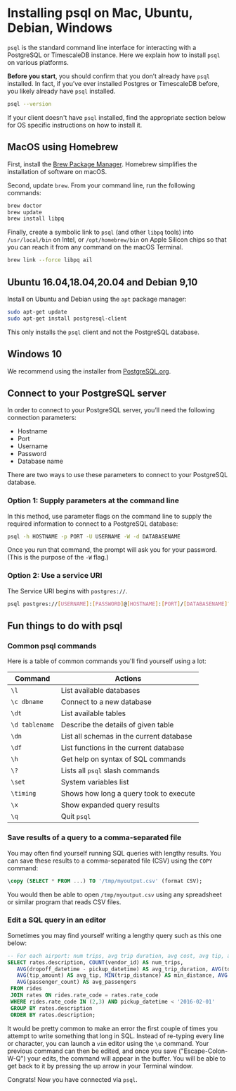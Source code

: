 # Installing psql on Mac, Ubuntu, Debian, Windows

`psql` is the standard command line interface for interacting with a PostgreSQL 
or TimescaleDB instance. Here we explain how to install `psql` on various platforms.

**Before you start**, you should confirm that you don’t already have `psql` installed. 
In fact, if you’ve ever installed Postgres or TimescaleDB before, you likely already 
have `psql` installed.

```bash
psql --version
```

If your client doesn't have `psql` installed, find the appropriate section below
for OS specific instructions on how to install it.

## MacOS using Homebrew
First, install the [Brew Package Manager][brew-package-manager]. Homebrew simplifies
the installation of software on macOS.

Second, update `brew`. From your command line, run the following commands:

```bash
brew doctor
brew update
brew install libpq
```

Finally, create a symbolic link to `psql` (and other `libpq` tools) into `/usr/local/bin` on
Intel, or `/opt/homebrew/bin` on Apple Silicon chips so that you can reach it from any
command on the macOS Terminal.

```bash
brew link --force libpq ail
```

## Ubuntu 16.04,18.04,20.04 and Debian 9,10
Install on Ubuntu and Debian using the `apt` package manager:

```bash
sudo apt-get update
sudo apt-get install postgresql-client
```

<highlight type="tip"> This only installs the `psql` client and not the PostgreSQL database.</highlight>

## Windows 10
We recommend using the installer from [PostgreSQL.org][windows-installer].

## Connect to your PostgreSQL server
In order to connect to your PostgreSQL server, you’ll need the following 
connection parameters:
- Hostname
- Port
- Username
- Password
- Database name

There are two ways to use these parameters to connect to your PostgreSQL database.

### Option 1: Supply parameters at the command line
In this method, use parameter flags on the command line to supply the required
information to connect to a PostgreSQL database: 

```bash
psql -h HOSTNAME -p PORT -U USERNAME -W -d DATABASENAME
```

Once you run that command, the prompt will ask you for your password. (This is the purpose 
of the `-W` flag.)

### Option 2: Use a service URI
The Service URI begins with `postgres://`.

```bash
psql postgres://[USERNAME]:[PASSWORD]@[HOSTNAME]:[PORT]/[DATABASENAME]?sslmode=require
```

## Fun things to do with psql

### Common psql commands
Here is a table of common commands you'll find yourself using a lot:

| Command       |      Actions                             |
|---------------|------------------------------------------|
|`\l`	          | List available databases                 |
|`\c dbname`    | Connect to a new database                |
|`\dt`	        | List available tables                    |
|`\d tablename` | Describe the details of given table      |
|`\dn`          | List all schemas in the current database |
|`\df`          | List functions in the current database   |
|`\h`           | Get help on syntax of SQL commands       |
|`\?`           | Lists all `psql` slash commands          |
|`\set`         | System variables list                    |
|`\timing`      | Shows how long a query took to execute   |
|`\x`           | Show expanded query results              |
|`\q`           | Quit `psql`                              |

### Save results of a query to a comma-separated file
You may often find yourself running SQL queries with lengthy results. You can save these
results to a comma-separated file (CSV) using the `COPY` command:

```sql
\copy (SELECT * FROM ...) TO '/tmp/myoutput.csv' (format CSV);
```

You would then be able to open `/tmp/myoutput.csv` using any spreadsheet or similar
program that reads CSV files.

### Edit a SQL query in an editor
Sometimes you may find yourself writing a lengthy query such as this one below:

```sql
-- For each airport: num trips, avg trip duration, avg cost, avg tip, avg distance, min distance, max distance, avg number of passengers
SELECT rates.description, COUNT(vendor_id) AS num_trips,
   AVG(dropoff_datetime - pickup_datetime) AS avg_trip_duration, AVG(total_amount) AS avg_total,
   AVG(tip_amount) AS avg_tip, MIN(trip_distance) AS min_distance, AVG (trip_distance) AS avg_distance, MAX(trip_distance) AS max_distance,
   AVG(passenger_count) AS avg_passengers
 FROM rides
 JOIN rates ON rides.rate_code = rates.rate_code
 WHERE rides.rate_code IN (2,3) AND pickup_datetime < '2016-02-01'
 GROUP BY rates.description 
 ORDER BY rates.description;
```

It would be pretty common to make an error the first couple of times you attempt to
write something that long in SQL. Instead of re-typing every line or character,
you can launch a `vim` editor using the `\e` command. Your previous command can 
then be edited, and once you save ("Escape-Colon-W-Q") your edits, the command will 
appear in the buffer. You will be able to get back to it by pressing the up arrow
in your Terminal window.

Congrats! Now you have connected via `psql`.


[brew-package-manager]: https://brew.sh/
[windows-installer]: https://www.postgresql.org/download/windows/
